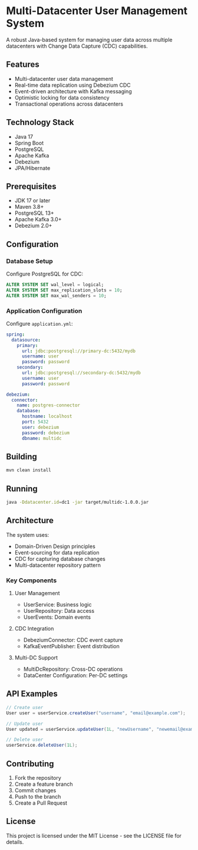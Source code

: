 # Multi-Datacenter User Management System

A robust Java-based system for managing user data across multiple datacenters with Change Data Capture (CDC) capabilities.

## Features

- Multi-datacenter user data management
- Real-time data replication using Debezium CDC
- Event-driven architecture with Kafka messaging
- Optimistic locking for data consistency
- Transactional operations across datacenters

## Technology Stack

- Java 17
- Spring Boot
- PostgreSQL
- Apache Kafka
- Debezium
- JPA/Hibernate

## Prerequisites

- JDK 17 or later
- Maven 3.8+
- PostgreSQL 13+
- Apache Kafka 3.0+
- Debezium 2.0+

## Configuration

### Database Setup

Configure PostgreSQL for CDC:

```sql
ALTER SYSTEM SET wal_level = logical;
ALTER SYSTEM SET max_replication_slots = 10;
ALTER SYSTEM SET max_wal_senders = 10;
```

### Application Configuration

Configure `application.yml`:

```yaml
spring:
  datasource:
    primary:
      url: jdbc:postgresql://primary-dc:5432/mydb
      username: user
      password: password
    secondary:
      url: jdbc:postgresql://secondary-dc:5432/mydb
      username: user
      password: password

debezium:
  connector:
    name: postgres-connector
    database:
      hostname: localhost
      port: 5432
      user: debezium
      password: debezium
      dbname: multidc
```

## Building

```bash
mvn clean install
```

## Running

```bash
java -Ddatacenter.id=dc1 -jar target/multidc-1.0.0.jar
```

## Architecture

The system uses:
- Domain-Driven Design principles
- Event-sourcing for data replication
- CDC for capturing database changes
- Multi-datacenter repository pattern

### Key Components

1. User Management
   - UserService: Business logic
   - UserRepository: Data access
   - UserEvents: Domain events

2. CDC Integration
   - DebeziumConnector: CDC event capture
   - KafkaEventPublisher: Event distribution

3. Multi-DC Support
   - MultiDcRepository: Cross-DC operations
   - DataCenter Configuration: Per-DC settings

## API Examples

```java
// Create user
User user = userService.createUser("username", "email@example.com");

// Update user
User updated = userService.updateUser(1L, "newUsername", "newemail@example.com");

// Delete user
userService.deleteUser(1L);
```

## Contributing

1. Fork the repository
2. Create a feature branch
3. Commit changes
4. Push to the branch
5. Create a Pull Request

## License

This project is licensed under the MIT License - see the LICENSE file for details. 